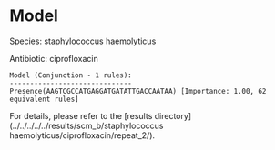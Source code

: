 
# Model

Species: staphylococcus haemolyticus

Antibiotic: ciprofloxacin

```
Model (Conjunction - 1 rules):
------------------------------
Presence(AAGTCGCCATGAGGATGATATTGACCAATAA) [Importance: 1.00, 62 equivalent rules]

```

For details, please refer to the [results directory](../../../../../results/scm_b/staphylococcus haemolyticus/ciprofloxacin/repeat_2/).

